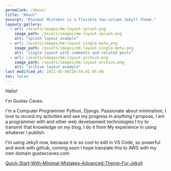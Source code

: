 ```yaml
---
permalink: /about/
title: "About"
excerpt: "Minimal Mistakes is a flexible two-column Jekyll theme."
layouts_gallery:
  - url: /assets/images/mm-layout-splash.png
    image_path: /assets/images/mm-layout-splash.png
    alt: "splash layout example"
  - url: /assets/images/mm-layout-single-meta.png
    image_path: /assets/images/mm-layout-single-meta.png
    alt: "single layout with comments and related posts"
  - url: /assets/images/mm-layout-archive.png
    image_path: /assets/images/mm-layout-archive.png
    alt: "archive layout example"
last_modified_at: 2021-05-06T20:54:41-05:00
toc: false
---
```


Hello! 

I'm Gustav Caves. 

I'm a Computer Programmer Python, Django. Passionate about minimalism, I love to record my activities and see my progress in anything I propose, I am a programmer with and other web development technologies I try to transmit that knowledge on my blog, I do it from My experience in using whatever I publish.

I'm using Jekyll now, because it is so cool to edit in VS Code, so powerful and work with github, coming soon I hope translate this to AWS with my own domain gustavcaves.com 

[Quick-Start-With-Minimal-Mistakes-Advanced-Theme-For-Jekyll](https://mmistakes.github.io/minimal-mistakes/docs/quick-start-guide/)
